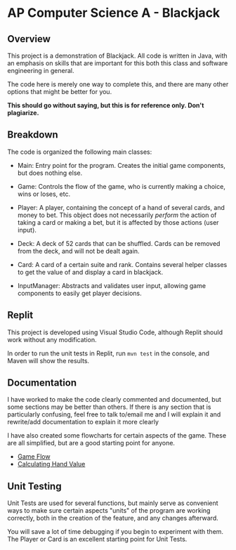 # AP Computer Science A - Blackjack

## Overview

This project is a demonstration of Blackjack. All code is written in Java, with an emphasis on skills that are important for this both this class and software engineering in general.

The code here is merely one way to complete this, and there are many other options that might be better for you.

**This should go without saying, but this is for reference only. Don't plagiarize.**

## Breakdown

The code is organized the following main classes:

- Main: Entry point for the program. Creates the initial game components, but does nothing else.

- Game: Controls the flow of the game, who is currently making a choice, wins or loses, etc.

- Player: A player, containing the concept of a hand of several cards, and money to bet. This object does not necessarily _perform_ the action of taking a card or making a bet, but it is affected by those actions (user input).

- Deck: A deck of 52 cards that can be shuffled. Cards can be removed from the deck, and will not be dealt again.

- Card: A card of a certain suite and rank. Contains several helper classes to get the value of and display a card in blackjack.

- InputManager: Abstracts and validates user input, allowing game components to easily get player decisions.

## Replit

This project is developed using Visual Studio Code, although Replit should work without any modification.

In order to run the unit tests in Replit, run `mvn test` in the console, and Maven will show the results.

## Documentation

I have worked to make the code clearly commented and documented, but some sections may be better than others. If there is any section that is particularly confusing, feel free to talk to/email me and I will explain it and rewrite/add documentation to explain it more clearly

I have also created some flowcharts for certain aspects of the game. These are all simplified, but are a good starting point for anyone.

- [Game Flow](/docs/GameFlowchart.pdf)
- [Calculating Hand Value](/docs/HandValue.pdf)

## Unit Testing

Unit Tests are used for several functions, but mainly serve as convenient ways to make sure certain aspects "units" of the program are working correctly, both in the creation of the feature, and any changes afterward.

You will save a lot of time debugging if you begin to experiment with them. The Player or Card is an excellent starting point for Unit Tests.
